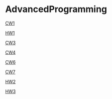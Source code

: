 # AdvancedProgramming

<a href="https://busenurkaraca.github.io/AdvancedProgramming/ArrayDemoNewFile.html" rel="nofollow">CW1</a>

<a href="https://busenurkaraca.github.io/AdvancedProgramming/CourseData.html" rel="nofollow">HW1</a>

<a href="https://busenurkaraca.github.io/AdvancedProgramming/inspector.html" rel="nofollow">CW3</a>

<a href="https://busenurkaraca.github.io/AdvancedProgramming/index.html" rel="nofollow">CW4</a>

<a href="https://busenurkaraca.github.io/AdvancedProgramming/Timing.html" rel="nofollow">CW6</a>

<a href="https://busenurkaraca.github.io/AdvancedProgramming/CW7.html" rel="nofollow">CW7</a>

<a href="https://busenurkaraca.github.io/AdvancedProgramming/Database.html" rel="nofollow">HW2</a>

<a href="https://busenurkaraca.github.io/AdvancedProgramming/HW3.html" rel="nofollow">HW3</a>
